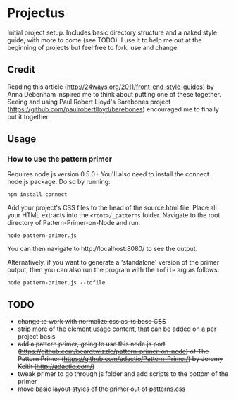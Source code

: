 # Projectus

Initial project setup. Includes basic directory structure and a naked style guide, with more to come (see TODO). I use it to help me out at the beginning of projects but feel free to fork, use and change.

## Credit
Reading this article (http://24ways.org/2011/front-end-style-guides) by Anna Debenham inspired me to think about putting one of these together.
Seeing and using Paul Robert Lloyd's Barebones project (https://github.com/paulrobertlloyd/barebones) encouraged me to finally put it together.

## Usage

### How to use the pattern primer

Requires node.js version 0.5.0+
You'll also need to install the connect node.js package. Do so by running:

    npm install connect

Add your project's CSS files to the head of the source.html file.
Place all your HTML extracts into the `<root>/_patterns` folder. Navigate to the root directory of Pattern-Primer-on-Node and run: 
	
    node pattern-primer.js
	
You can then navigate to http://localhost:8080/ to see the output.

Alternatively, if you want to generate a 'standalone' version of the primer output, then you can also run the program with the `tofile` arg as follows:

    node pattern-primer.js --tofile


## TODO
* ~~change to work with normalize.css as its base CSS~~
* strip more of the element usage content, that can be added on a per project basis
* ~~add a pattern primer, going to use this node.js port (https://github.com/beardtwizzle/pattern-primer-on-node) of The Pattern Primer (<https://github.com/adactio/Pattern-Primer/>) by Jeremy Keith (<http://adactio.com/>)~~
* tweak primer to go through js folder and add scripts to the bottom of the primer
* ~~move basic layout styles of the primer out of patterns.css~~
